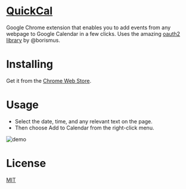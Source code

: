 [QuickCal](http://goo.gl/Xi5CPY)
========
Google Chrome extension that enables you to add events from any webpage to Google Calendar in a few clicks. Uses the amazing [oauth2 library](https://github.com/borismus/oauth2-extensions) by @borismus.

Installing
===
Get it from the [Chrome Web Store](http://goo.gl/Xi5CPY).

Usage
===
* Select the date, time, and any relevant text on the page.
* Then choose Add to Calendar from the right-click menu.

![demo](http://giant.gfycat.com/WeeklyDeliriousBlackmamba.gif)

License
===
[MIT](https://github.com/nishanths/QuickCal/blob/master/LICENSE)
